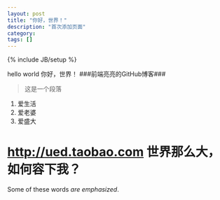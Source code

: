 ```yaml
---
layout: post
title: "你好，世界！"
description: "首次添加页面"
category: 
tags: []
---
```

{% include JB/setup %}

hello world
你好，世界！
###前端亮亮的GitHub博客###
>这是一个段落

1. 爱生活
2. 爱老婆
3. 爱盛大

<http://ued.taobao.com>
世界那么大，如何容下我？
================

Some of these words *are emphasized*.


